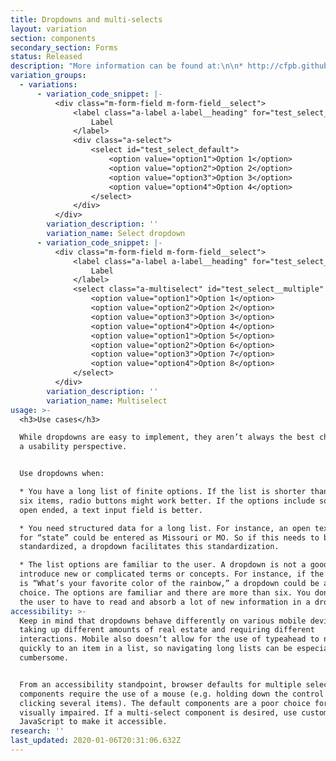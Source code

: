```yaml
---
title: Dropdowns and multi-selects
layout: variation
section: components
secondary_section: Forms
status: Released
description: "More information can be found at:\n\n* http://cfpb.github.io/design-manual/page-components/form-fields.html#dropdowns\t\n* https://cfpb.github.io/capital-framework/components/cf-forms/#select-dropdown\n* https://cfpb.github.io/capital-framework/components/cf-forms/#basic-multiselect"
variation_groups:
  - variations:
      - variation_code_snippet: |-
          <div class="m-form-field m-form-field__select">
              <label class="a-label a-label__heading" for="test_select_default">
                  Label
              </label>
              <div class="a-select">
                  <select id="test_select_default">
                      <option value="option1">Option 1</option>
                      <option value="option2">Option 2</option>
                      <option value="option3">Option 3</option>
                      <option value="option4">Option 4</option>
                  </select>
              </div>
          </div>
        variation_description: ''
        variation_name: Select dropdown
      - variation_code_snippet: |-
          <div class="m-form-field m-form-field__select">
              <label class="a-label a-label__heading" for="test_select__multiple">
                  Label
              </label>
              <select class="a-multiselect" id="test_select__multiple" multiple>
                  <option value="option1">Option 1</option>
                  <option value="option2">Option 2</option>
                  <option value="option3">Option 3</option>
                  <option value="option4">Option 4</option>
                  <option value="option1">Option 5</option>
                  <option value="option2">Option 6</option>
                  <option value="option3">Option 7</option>
                  <option value="option4">Option 8</option>
              </select>
          </div>
        variation_description: ''
        variation_name: Multiselect
usage: >-
  <h3>Use cases</h3>

  While dropdowns are easy to implement, they aren’t always the best choice from
  a usability perspective.


  Use dropdowns when:

  * You have a long list of finite options. If the list is shorter than around
  six items, radio buttons might work better. If the options include something
  open ended, a text input field is better.

  * You need structured data for a long list. For instance, an open text field
  for “state” could be entered as Missouri or MO. So if this needs to be
  standardized, a dropdown facilitates this standardization.

  * The list options are familiar to the user. A dropdown is not a good place to
  introduce new or complicated terms or concepts. For instance, if the question
  is “What’s your favorite color of the rainbow,” a dropdown could be a good
  choice. The options are familiar and there are more than six. You don’t want
  the user to have to read and absorb a lot of new information in a dropdown.
accessibility: >-
  Keep in mind that dropdowns behave differently on various mobile devices,
  taking up different amounts of real estate and requiring different
  interactions. Mobile also doesn’t allow for the use of typeahead to navigate
  quickly to an item in a list, so navigating long lists can be especially
  cumbersome.


  From an accessibility standpoint, browser defaults for multiple select
  components require the use of a mouse (e.g. holding down the control key and
  clicking several items). The default components are a poor choice for the
  visually impaired. If a multi-select component is desired, use custom
  JavaScript to make it accessible.
research: ''
last_updated: 2020-01-06T20:31:06.632Z
---
```

